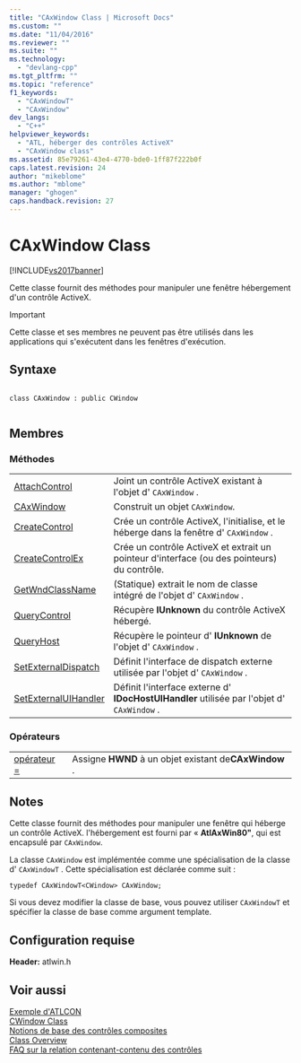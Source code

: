 ```yaml
---
title: "CAxWindow Class | Microsoft Docs"
ms.custom: ""
ms.date: "11/04/2016"
ms.reviewer: ""
ms.suite: ""
ms.technology: 
  - "devlang-cpp"
ms.tgt_pltfrm: ""
ms.topic: "reference"
f1_keywords: 
  - "CAxWindowT"
  - "CAxWindow"
dev_langs: 
  - "C++"
helpviewer_keywords: 
  - "ATL, héberger des contrôles ActiveX"
  - "CAxWindow class"
ms.assetid: 85e79261-43e4-4770-bde0-1ff87f222b0f
caps.latest.revision: 24
author: "mikeblome"
ms.author: "mblome"
manager: "ghogen"
caps.handback.revision: 27
---
```

# CAxWindow Class
[!INCLUDE[vs2017banner](../../assembler/inline/includes/vs2017banner.md)]

Cette classe fournit des méthodes pour manipuler une fenêtre hébergement d'un contrôle ActiveX.  
  
> [!IMPORTANT]
>  Cette classe et ses membres ne peuvent pas être utilisés dans les applications qui s'exécutent dans les fenêtres d'exécution.  
  
## Syntaxe  
  
```  
  
class CAxWindow : public CWindow  
  
```  
  
## Membres  
  
### Méthodes  
  
|||  
|-|-|  
|[AttachControl](../Topic/CAxWindow::AttachControl.md)|Joint un contrôle ActiveX existant à l'objet d' `CAxWindow` .|  
|[CAxWindow](../Topic/CAxWindow::CAxWindow.md)|Construit un objet `CAxWindow`.|  
|[CreateControl](../Topic/CAxWindow::CreateControl.md)|Crée un contrôle ActiveX, l'initialise, et le héberge dans la fenêtre d' `CAxWindow` .|  
|[CreateControlEx](../Topic/CAxWindow::CreateControlEx.md)|Crée un contrôle ActiveX et extrait un pointeur d'interface \(ou des pointeurs\) du contrôle.|  
|[GetWndClassName](../Topic/CAxWindow::GetWndClassName.md)|\(Statique\) extrait le nom de classe intégré de l'objet d' `CAxWindow` .|  
|[QueryControl](../Topic/CAxWindow::QueryControl.md)|Récupère **IUnknown** du contrôle ActiveX hébergé.|  
|[QueryHost](../Topic/CAxWindow::QueryHost.md)|Récupère le pointeur d' **IUnknown** de l'objet d' `CAxWindow` .|  
|[SetExternalDispatch](../Topic/CAxWindow::SetExternalDispatch.md)|Définit l'interface de dispatch externe utilisée par l'objet d' `CAxWindow` .|  
|[SetExternalUIHandler](../Topic/CAxWindow::SetExternalUIHandler.md)|Définit l'interface externe d' **IDocHostUIHandler** utilisée par l'objet d' `CAxWindow` .|  
  
### Opérateurs  
  
|||  
|-|-|  
|[opérateur \=](../Topic/CAxWindow::operator%20=.md)|Assigne **HWND** à un objet existant de**CAxWindow** .|  
  
## Notes  
 Cette classe fournit des méthodes pour manipuler une fenêtre qui héberge un contrôle ActiveX.  l'hébergement est fourni par « **AtlAxWin80"**, qui est encapsulé par `CAxWindow`.  
  
 La classe `CAxWindow` est implémentée comme une spécialisation de la classe d' `CAxWindowT` .  Cette spécialisation est déclarée comme suit :  
  
 `typedef CAxWindowT<CWindow> CAxWindow;`  
  
 Si vous devez modifier la classe de base, vous pouvez utiliser `CAxWindowT` et spécifier la classe de base comme argument template.  
  
## Configuration requise  
 **Header:** atlwin.h  
  
## Voir aussi  
 [Exemple d'ATLCON](../../top/visual-cpp-samples.md)   
 [CWindow Class](../../atl/reference/cwindow-class.md)   
 [Notions de base des contrôles composites](../../atl/atl-composite-control-fundamentals.md)   
 [Class Overview](../../atl/atl-class-overview.md)   
 [FAQ sur la relation contenant\-contenu des contrôles](../../atl/atl-control-containment-faq.md)